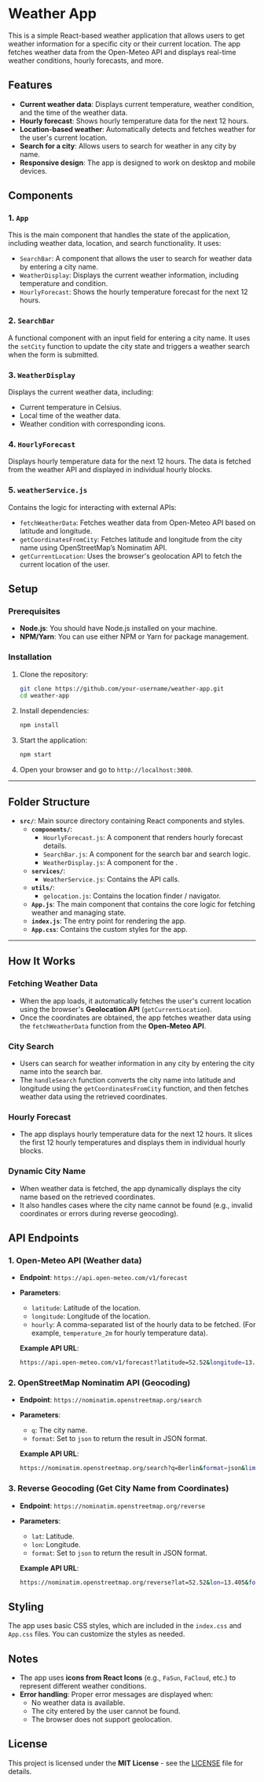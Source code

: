 # Weather App

This is a simple React-based weather application that allows users to get weather information for a specific city or their current location. The app fetches weather data from the Open-Meteo API and displays real-time weather conditions, hourly forecasts, and more.

## Features

- **Current weather data**: Displays current temperature, weather condition, and the time of the weather data.
- **Hourly forecast**: Shows hourly temperature data for the next 12 hours.
- **Location-based weather**: Automatically detects and fetches weather for the user's current location.
- **Search for a city**: Allows users to search for weather in any city by name.
- **Responsive design**: The app is designed to work on desktop and mobile devices.

## Components

### 1. `App`
This is the main component that handles the state of the application, including weather data, location, and search functionality. It uses:
- `SearchBar`: A component that allows the user to search for weather data by entering a city name.
- `WeatherDisplay`: Displays the current weather information, including temperature and condition.
- `HourlyForecast`: Shows the hourly temperature forecast for the next 12 hours.

### 2. `SearchBar`
A functional component with an input field for entering a city name. It uses the `setCity` function to update the city state and triggers a weather search when the form is submitted.

### 3. `WeatherDisplay`
Displays the current weather data, including:
- Current temperature in Celsius.
- Local time of the weather data.
- Weather condition with corresponding icons.

### 4. `HourlyForecast`
Displays hourly temperature data for the next 12 hours. The data is fetched from the weather API and displayed in individual hourly blocks.

### 5. `weatherService.js`
Contains the logic for interacting with external APIs:
- `fetchWeatherData`: Fetches weather data from Open-Meteo API based on latitude and longitude.
- `getCoordinatesFromCity`: Fetches latitude and longitude from the city name using OpenStreetMap’s Nominatim API.
- `getCurrentLocation`: Uses the browser's geolocation API to fetch the current location of the user.

## Setup

### Prerequisites

- **Node.js**: You should have Node.js installed on your machine.
- **NPM/Yarn**: You can use either NPM or Yarn for package management.

### Installation

1. Clone the repository:
   ```bash
   git clone https://github.com/your-username/weather-app.git
   cd weather-app

2. Install dependencies:

    ```bash
    npm install
    ```

3. Start the application:

    ```bash
    npm start
    ```

4. Open your browser and go to `http://localhost:3000`.

---

## Folder Structure

- **`src/`**: Main source directory containing React components and styles.
  - **`components/`**:
    - `HourlyForecast.js`: A component that renders hourly forecast details.
    - `SearchBar.js`: A component for the search bar and search logic.
    - `WeatherDisplay.js`: A component for the .
  - **`services/`**:
    - `WeatherService.js`: Contains the API calls.
  - **`utils/`**:
    - `gelocation.js`: Contains the location finder / navigator.
  - **`App.js`**: The main component that contains the core logic for fetching weather and managing state.
  - **`index.js`**: The entry point for rendering the app.
  - **`App.css`**: Contains the custom styles for the app.

---

## How It Works

### Fetching Weather Data
- When the app loads, it automatically fetches the user's current location using the browser's **Geolocation API** (`getCurrentLocation`).
- Once the coordinates are obtained, the app fetches weather data using the `fetchWeatherData` function from the **Open-Meteo API**.

### City Search
- Users can search for weather information in any city by entering the city name into the search bar.
- The `handleSearch` function converts the city name into latitude and longitude using the `getCoordinatesFromCity` function, and then fetches weather data using the retrieved coordinates.

### Hourly Forecast
- The app displays hourly temperature data for the next 12 hours. It slices the first 12 hourly temperatures and displays them in individual hourly blocks.

### Dynamic City Name
- When weather data is fetched, the app dynamically displays the city name based on the retrieved coordinates. 
- It also handles cases where the city name cannot be found (e.g., invalid coordinates or errors during reverse geocoding).

## API Endpoints

### 1. Open-Meteo API (Weather data)
- **Endpoint**: `https://api.open-meteo.com/v1/forecast`
- **Parameters**:
  - `latitude`: Latitude of the location.
  - `longitude`: Longitude of the location.
  - `hourly`: A comma-separated list of the hourly data to be fetched. (For example, `temperature_2m` for hourly temperature data).
  
  **Example API URL**:
  ```bash
  https://api.open-meteo.com/v1/forecast?latitude=52.52&longitude=13.405&hourly=temperature_2m

### 2. OpenStreetMap Nominatim API (Geocoding)
- **Endpoint**: `https://nominatim.openstreetmap.org/search`
- **Parameters**:
  - `q`: The city name.
  - `format`: Set to `json` to return the result in JSON format.
  
  **Example API URL**:
  ```bash
  https://nominatim.openstreetmap.org/search?q=Berlin&format=json&limit=1

### 3. Reverse Geocoding (Get City Name from Coordinates)
- **Endpoint**: `https://nominatim.openstreetmap.org/reverse`
- **Parameters**:
  - `lat`: Latitude.
  - `lon`: Longitude.
  - `format`: Set to `json` to return the result in JSON format.
  
  **Example API URL**:
  ```bash
  https://nominatim.openstreetmap.org/reverse?lat=52.52&lon=13.405&format=json

## Styling

The app uses basic CSS styles, which are included in the `index.css` and `App.css` files. You can customize the styles as needed.

## Notes

- The app uses **icons from React Icons** (e.g., `FaSun`, `FaCloud`, etc.) to represent different weather conditions.
- **Error handling**: Proper error messages are displayed when:
  - No weather data is available.
  - The city entered by the user cannot be found.
  - The browser does not support geolocation.

## License

This project is licensed under the **MIT License** - see the [LICENSE](LICENSE) file for details.
